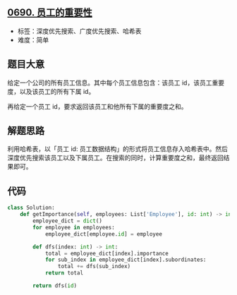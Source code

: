 ## [0690. 员工的重要性](https://leetcode-cn.com/problems/employee-importance/)

- 标签：深度优先搜索、广度优先搜索、哈希表
- 难度：简单

## 题目大意

给定一个公司的所有员工信息。其中每个员工信息包含：该员工 id，该员工重要度，以及该员工的所有下属 id。

再给定一个员工 id，要求返回该员工和他所有下属的重要度之和。

## 解题思路

利用哈希表，以「员工 id: 员工数据结构」的形式将员工信息存入哈希表中。然后深度优先搜索该员工以及下属员工。在搜索的同时，计算重要度之和，最终返回结果即可。

## 代码

```Python
class Solution:
    def getImportance(self, employees: List['Employee'], id: int) -> int:
        employee_dict = dict()
        for employee in employees:
            employee_dict[employee.id] = employee

        def dfs(index: int) -> int:
            total = employee_dict[index].importance
            for sub_index in employee_dict[index].subordinates:
                total += dfs(sub_index)
            return total

        return dfs(id)
```

